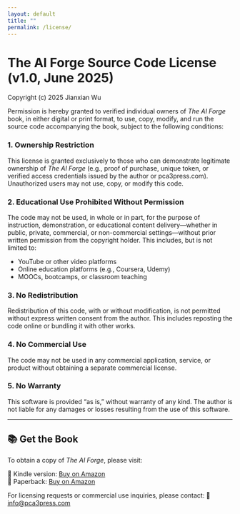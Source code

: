 ```yaml
---
layout: default
title: ""
permalink: /license/
---
```


# The AI Forge Source Code License (v1.0, June 2025)

Copyright (c) 2025 Jianxian Wu

Permission is hereby granted to verified individual owners of *The AI Forge* book, in either digital or print format, to use, copy, modify, and run the source code accompanying the book, subject to the following conditions:

### 1. Ownership Restriction  
   This license is granted exclusively to those who can demonstrate legitimate ownership of *The AI Forge* (e.g., proof of purchase, unique token, or verified access credentials issued by the author or pca3press.com). Unauthorized users may not use, copy, or modify this code.

### 2. Educational Use Prohibited Without Permission  
   The code may not be used, in whole or in part, for the purpose of instruction, demonstration, or educational content delivery—whether in public, private, commercial, or non-commercial settings—without prior written permission from the copyright holder. This includes, but is not limited to:
   - YouTube or other video platforms
   - Online education platforms (e.g., Coursera, Udemy)
   - MOOCs, bootcamps, or classroom teaching

### 3. No Redistribution  
   Redistribution of this code, with or without modification, is not permitted without express written consent from the author. This includes reposting the code online or bundling it with other works.

### 4. No Commercial Use  
   The code may not be used in any commercial application, service, or product without obtaining a separate commercial license.

### 5. No Warranty  
   This software is provided “as is,” without warranty of any kind. The author is not liable for any damages or losses resulting from the use of this software.

---

## 📚 Get the Book

To obtain a copy of *The AI Forge*, please visit:


🛒 Kindle version: [Buy on Amazon](https://www.amazon.com/dp/B0FBX9P93F)  
🛒 Paperback:      [Buy on Amazon](https://www.amazon.com/dp/B0FBX9P93F)  

For licensing requests or commercial use inquiries, please contact:
📧 info@pca3press.com




